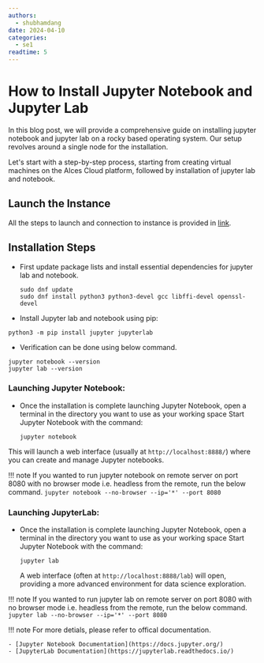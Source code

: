 ```yaml
---
authors:
  - shubhamdang
date: 2024-04-10
categories:
  - se1
readtime: 5
---
```


# How to Install Jupyter Notebook and Jupyter Lab

In this blog post, we will provide a comprehensive guide on installing jupyter notebook and jupyter lab on a rocky based operating system. Our setup revolves around a single node for the installation.


Let's start with a step-by-step process, starting from creating virtual machines on the Alces Cloud platform, followed by installation of jupyter lab and notebook.
<!-- more -->

## Launch the Instance  
All the steps to launch and connection to instance is provided in [link](../../docs/starter/instance.md).

## Installation Steps

- First update package lists and install essential dependencies for jupyter lab and notebook.
    ```
    sudo dnf update
    sudo dnf install python3 python3-devel gcc libffi-devel openssl-devel
    ```


- Install Jupyter lab and notebook using pip:
```
python3 -m pip install jupyter jupyterlab
```

- Verification can be done using below command.
```
jupyter notebook --version
jupyter lab --version 
```

### Launching Jupyter Notebook:

- Once the installation is complete launching Jupyter Notebook, open a terminal in the directory you want to use as your working space Start Jupyter Notebook with the command:

    ```
    jupyter notebook
    ```

This will launch a web interface (usually at `http://localhost:8888/`) where you can create and manage Jupyter notebooks.

!!! note
    If you wanted to run jupyter notebook on remote server on port 8080 with no browser mode i.e. headless from the remote,  run the below command.
    ```
    jupyter notebook --no-browser --ip='*' --port 8080
    ```


### Launching JupyterLab:

- Once the installation is complete launching Jupyter Notebook, open a terminal in the directory you want to use as your working space Start Jupyter Notebook with the command:

    ```
    jupyter lab
    ```
    A web interface (often at `http://localhost:8888/lab`) will open, providing a more advanced environment for data science exploration.

!!! note
    If you wanted to run jupyter lab on remote server on port 8080 with no browser mode i.e. headless from the remote,  run the below command.
    ```
    jupyter lab --no-browser --ip='*' --port 8080
    ```


!!! note
    For more detials, please refer to offical documentation.

    - [Jupyter Notebook Documentation](https://docs.jupyter.org/)
    - [JupyterLab Documentation](https://jupyterlab.readthedocs.io/)